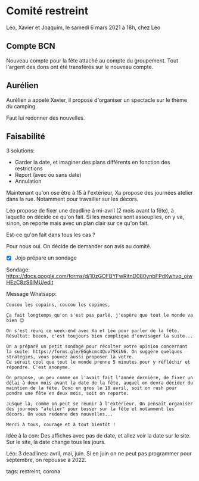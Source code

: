 # Comité restreint

Léo, Xavier et Joaquim, le samedi 6 mars 2021 à 18h, chez Léo

## Compte BCN

Nouveau compte pour la fête attaché au compte du groupement. Tout l'argent des dons ont été transférés sur le nouveau compte.

## Aurélien

Aurélien a appelé Xavier, il propose d'organiser un spectacle sur le thème du camping.

Faut lui redonner des nouvelles.


## Faisabilité

3 solutions:
* Garder la date, et imaginer des plans différents en fonction des restrictions
* Report (avec ou sans date)
* Annulation

Maintenant qu'on ose être à 15 à l'extérieur, Xa propose des journées atelier dans la rue. Notamment pour travailler sur les décors.

Léo propose de fixer une deadline à mi-avril (2 mois avant la fête), à laquelle on décide ce qu'on fait. Si les mesures sont assouplies, on y va, sinon, on reporte mais avec un plan clair sur ce qu'on fait.

Est-ce qu'on fait dans tous les cas ?

Pour nous oui. On décide de demander son avis au comité.

- [x] Jojo prépare un sondage

Sondage: https://docs.google.com/forms/d/10zGOFBYFwRitnD080ynbFPdKwhvq_oiwHEzC8zS6lMU/edit

Message Whatsapp:

    Coucou les copains, coucou les copines,

    Ça fait longtemps qu'on s'est pas parlé, j'espère que tout le monde va bien 😊

    On s'est réuni ce week-end avec Xa et Léo pour parler de la fête.
    Résultat: beeen, c'est toujours bien compliqué d'envisager la suite...

    On a préparé un petit sondage pour récolter votre opinion concernant la suite: https://forms.gle/EGgkcmc4Quv7SKiN6. On suggère quelques stratégies, vous pouvez aussi proposer la votre.
    Ce serait cool que tout le monde prenne 5 minutes pour y réfléchir et répondre. C'est anonyme.

    On propose, un peu comme on l'avait fait l'année dernière, de fixer un délai à deux mois avant la date de la fête, auquel on devra décider du maintien de la fête. Donc en gros le 18 avril, soit on rush pour pondre une fête en deux mois, soit on reporte.

    Jusque là, comme on peut se réunir à l'extérieur. On pensait organiser des journées "atelier" pour bosser sur la fête et notamment les décors. On vous redonne des nouvelles...

    Merci à tous, courage et à tout bientôt !


Idée à la con: Des affiches avec pas de date, et allez voir la date sur le site. Sur le site, la date change tous les jours.

Léo: 3 deadlines: avril, mai, juin. Si en juin on ne peut pas programmer pour septembre, on repousse à 2022.


tags: restreint, corona